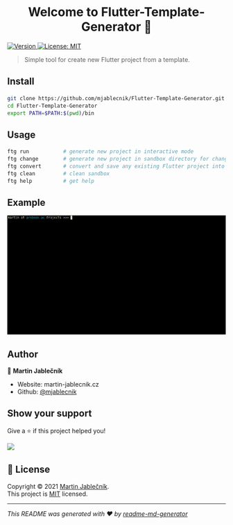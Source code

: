 <h1 align="center">Welcome to Flutter-Template-Generator 👋</h1>
<p>
  <a href="https://www.npmjs.com/package/lifecycle" target="_blank">
    <img alt="Version" src="https://img.shields.io/npm/v/lifecycle.svg">
  </a>
  <a href="https://choosealicense.com/licenses/mit/" target="_blank">
    <img alt="License: MIT" src="https://img.shields.io/badge/License-MIT-yellow.svg" />
  </a>
</p>

> Simple tool for create new Flutter project from a template.

## Install

```sh
git clone https://github.com/mjablecnik/Flutter-Template-Generator.git
cd Flutter-Template-Generator
export PATH=$PATH:$(pwd)/bin
```

## Usage

```sh
ftg run           # generate new project in interactive mode
ftg change        # generate new project in sandbox directory for change any template
ftg convert       # convert and save any existing Flutter project into new template
ftg clean         # clean sandbox
ftg help          # get help
```

## Example
![](ftg-example.gif)

## Author

👤 **Martin Jablečník**

* Website: martin-jablecnik.cz
* Github: [@mjablecnik](https://github.com/mjablecnik)

## Show your support

Give a ⭐️ if this project helped you!

<a href="https://www.patreon.com/mjablecnik">
  <img src="https://c5.patreon.com/external/logo/become_a_patron_button@2x.png" width="160">
</a>

## 📝 License

Copyright © 2021 [Martin Jablečník](https://github.com/mjablecnik).<br />
This project is [MIT](LICENSE) licensed.

***
_This README was generated with ❤️ by [readme-md-generator](https://github.com/kefranabg/readme-md-generator)_

